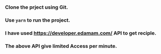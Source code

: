 
### Clone the prject using Git. 
### Use `yarn` to run the project. 

### I have used https://developer.edamam.com/ API to get reciple. 

### The above API give limited Access per minute.

